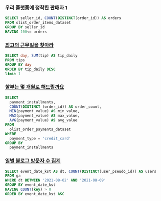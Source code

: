 ### [우리 플랫폼에 정착한 판매자 1](https://solvesql.com/problems/settled-sellers-1/)
```sql
SELECT seller_id, COUNT(DISTINCT(order_id)) AS orders
FROM olist_order_items_dataset
GROUP BY seller_id
HAVING 100<= orders
```

### [최고의 근무일을 찾아라](https://solvesql.com/problems/best-working-day/)
```sql
SELECT day, SUM(tip) AS tip_daily
FROM tips
GROUP BY day
ORDER BY tip_daily DESC
limit 1
```

### [할부는 몇 개월로 해드릴까요](https://solvesql.com/problems/installment-month/)
```sql
SELECT
  payment_installments,
  COUNT(DISTINCT (order_id)) AS order_count,
  MIN(payment_value) AS min_value,
  MAX(payment_value) AS max_value,
  AVG(payment_value) AS avg_value
FROM
  olist_order_payments_dataset
WHERE
  payment_type = 'credit_card'
GROUP BY
  payment_installments
```

### [일별 블로그 방문자 수 집계](https://solvesql.com/problems/blog-counter/)
```sql
SELECT event_date_kst AS dt, COUNT(DISTINCT(user_pseudo_id)) AS users
FROM ga
WHERE dt BETWEEN '2021-08-02' AND '2021-08-09'
GROUP BY event_date_kst
HAVING COUNT(key) > 0
ORDER BY event_date_kst ASC
```
